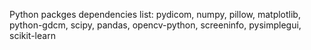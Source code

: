 Python packges dependencies list:
pydicom, numpy, pillow, matplotlib, python-gdcm, scipy, pandas, opencv-python, screeninfo, pysimplegui, scikit-learn

